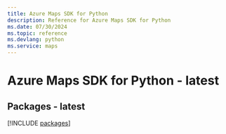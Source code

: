 ```yaml
---
title: Azure Maps SDK for Python
description: Reference for Azure Maps SDK for Python
ms.date: 07/30/2024
ms.topic: reference
ms.devlang: python
ms.service: maps
---
```

# Azure Maps SDK for Python - latest
## Packages - latest
[!INCLUDE [packages](maps-index.md)]